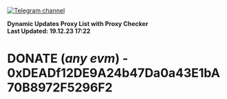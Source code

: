 [![Telegram channel](https://img.shields.io/endpoint?url=https://runkit.io/damiankrawczyk/telegram-badge/branches/master?url=https://t.me/n4z4v0d)](https://t.me/n4z4v0d) 

**Dynamic Updates Proxy List with Proxy Checker**  
**Last Updated: 19.12.23 17:22**

# DONATE (_any evm_) - 0xDEADf12DE9A24b47Da0a43E1bA70B8972F5296F2
